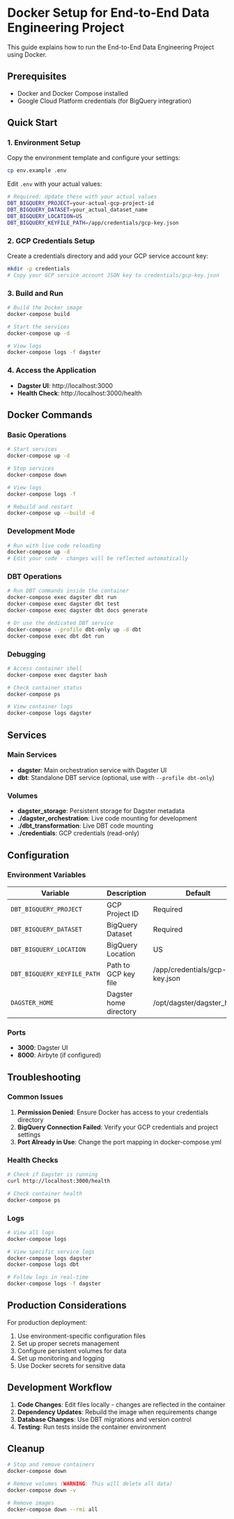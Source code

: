 # Docker Setup for End-to-End Data Engineering Project

This guide explains how to run the End-to-End Data Engineering Project using Docker.

## Prerequisites

- Docker and Docker Compose installed
- Google Cloud Platform credentials (for BigQuery integration)

## Quick Start

### 1. Environment Setup

Copy the environment template and configure your settings:

```bash
cp env.example .env
```

Edit `.env` with your actual values:

```bash
# Required: Update these with your actual values
DBT_BIGQUERY_PROJECT=your-actual-gcp-project-id
DBT_BIGQUERY_DATASET=your_actual_dataset_name
DBT_BIGQUERY_LOCATION=US
DBT_BIGQUERY_KEYFILE_PATH=/app/credentials/gcp-key.json
```

### 2. GCP Credentials Setup

Create a credentials directory and add your GCP service account key:

```bash
mkdir -p credentials
# Copy your GCP service account JSON key to credentials/gcp-key.json
```

### 3. Build and Run

```bash
# Build the Docker image
docker-compose build

# Start the services
docker-compose up -d

# View logs
docker-compose logs -f dagster
```

### 4. Access the Application

- **Dagster UI**: http://localhost:3000
- **Health Check**: http://localhost:3000/health

## Docker Commands

### Basic Operations

```bash
# Start services
docker-compose up -d

# Stop services
docker-compose down

# View logs
docker-compose logs -f

# Rebuild and restart
docker-compose up --build -d
```

### Development Mode

```bash
# Run with live code reloading
docker-compose up -d
# Edit your code - changes will be reflected automatically
```

### DBT Operations

```bash
# Run DBT commands inside the container
docker-compose exec dagster dbt run
docker-compose exec dagster dbt test
docker-compose exec dagster dbt docs generate

# Or use the dedicated DBT service
docker-compose --profile dbt-only up -d dbt
docker-compose exec dbt dbt run
```

### Debugging

```bash
# Access container shell
docker-compose exec dagster bash

# Check container status
docker-compose ps

# View container logs
docker-compose logs dagster
```

## Services

### Main Services

- **dagster**: Main orchestration service with Dagster UI
- **dbt**: Standalone DBT service (optional, use with `--profile dbt-only`)

### Volumes

- **dagster_storage**: Persistent storage for Dagster metadata
- **./dagster_orchestration**: Live code mounting for development
- **./dbt_transformation**: Live DBT code mounting
- **./credentials**: GCP credentials (read-only)

## Configuration

### Environment Variables

| Variable | Description | Default |
|----------|-------------|---------|
| `DBT_BIGQUERY_PROJECT` | GCP Project ID | Required |
| `DBT_BIGQUERY_DATASET` | BigQuery Dataset | Required |
| `DBT_BIGQUERY_LOCATION` | BigQuery Location | US |
| `DBT_BIGQUERY_KEYFILE_PATH` | Path to GCP key file | /app/credentials/gcp-key.json |
| `DAGSTER_HOME` | Dagster home directory | /opt/dagster/dagster_home |

### Ports

- **3000**: Dagster UI
- **8000**: Airbyte (if configured)

## Troubleshooting

### Common Issues

1. **Permission Denied**: Ensure Docker has access to your credentials directory
2. **BigQuery Connection Failed**: Verify your GCP credentials and project settings
3. **Port Already in Use**: Change the port mapping in docker-compose.yml

### Health Checks

```bash
# Check if Dagster is running
curl http://localhost:3000/health

# Check container health
docker-compose ps
```

### Logs

```bash
# View all logs
docker-compose logs

# View specific service logs
docker-compose logs dagster
docker-compose logs dbt

# Follow logs in real-time
docker-compose logs -f dagster
```

## Production Considerations

For production deployment:

1. Use environment-specific configuration files
2. Set up proper secrets management
3. Configure persistent volumes for data
4. Set up monitoring and logging
5. Use Docker secrets for sensitive data

## Development Workflow

1. **Code Changes**: Edit files locally - changes are reflected in the container
2. **Dependency Updates**: Rebuild the image when requirements change
3. **Database Changes**: Use DBT migrations and version control
4. **Testing**: Run tests inside the container environment

## Cleanup

```bash
# Stop and remove containers
docker-compose down

# Remove volumes (WARNING: This will delete all data)
docker-compose down -v

# Remove images
docker-compose down --rmi all
```
